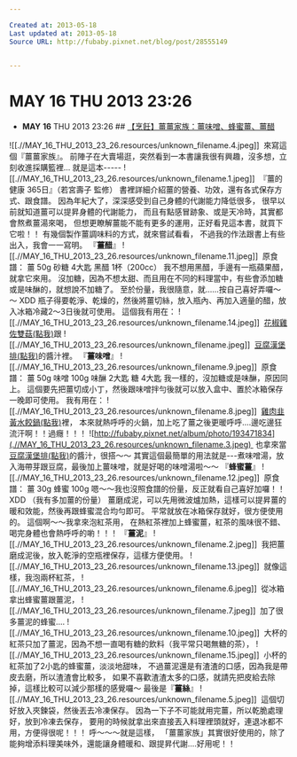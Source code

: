 ```yaml
---

Created at: 2013-05-18
Last updated at: 2013-05-18
Source URL: http://fubaby.pixnet.net/blog/post/28555149


---
```


# MAY 16 THU 2013 23:26


* **MAY** **16** THU 2013 23:26
		## [【烹飪】薑薑家族：薑味噌、蜂蜜薑、薑醋](http://fubaby.pixnet.net/blog/post/28555149)
	

![[.//MAY_16_THU_2013_23_26.resources/unknown_filename.4.jpeg]] 
來寫這個『薑薑家族』。
前陣子在大賣場逛，突然看到一本書讓我很有興趣，沒多想，立刻收進採購籃裡...
就是這本-----
![[.//MAY_16_THU_2013_23_26.resources/unknown_filename.1.jpeg]] 
『薑的健康 365日』（若宮壽子 監修）
書裡詳細介紹薑的營養、功效，還有各式保存方式、跟食譜。
因為年紀大了，深深感受到自己身體的代謝能力降低很多，
很早以前就知道薑可以提昇身體的代謝能力，
而且有點感冒跡象、或是天冷時，其實都會熬煮薑湯來喝，
但想更瞭解薑能不能有更多的運用，正好看見這本書，就買下它啦！！
有幾個製作薑調味料的方式，就來嘗試看看，
不過我的作法跟書上有些出入，我會一一寫明。
『**薑醋**』
![[.//MAY_16_THU_2013_23_26.resources/unknown_filename.11.jpeg]] 
原食譜：
薑 50g
砂糖 4大匙
黑醋 1杯（200cc）
我不想用黑醋，手邊有一瓶蘋果醋，就拿它來用。
沒加糖，因為不想太甜、而且用在不同的料理當中，有些會添加糖或是味醂的，就想說不加糖了。
至於份量，我很隨意，就......按自己喜好弄囉～～ XDD
瓶子得要乾淨、乾燥的，然後將薑切絲，放入瓶內、再加入適量的醋，放入冰箱冷藏2～3日後就可使用。
這個我有用在：
![[.//MAY_16_THU_2013_23_26.resources/unknown_filename.14.jpeg]] 
[花椒雞佐雙菇(點我)](http://fubaby.pixnet.net/blog/post/28541993)跟
![[.//MAY_16_THU_2013_23_26.resources/unknown_filename.jpeg]] 
[豆腐漢堡排(點我)](http://fubaby.pixnet.net/blog/post/28554546)的醬汁裡。
『**薑味噌**』
![[.//MAY_16_THU_2013_23_26.resources/unknown_filename.9.jpeg]] 
原食譜：
薑 50g
味噌 100g
味醂 2大匙
糖 4大匙
我一樣的，沒加糖或是味醂，原因同上。
這個要先把薑切成小丁，然後跟味噌拌勻後就可以放入盒中、置於冰箱保存一晚即可使用。
我有用在：
![[.//MAY_16_THU_2013_23_26.resources/unknown_filename.8.jpeg]] 
[雞肉韭黃水餃鍋(點我)](http://fubaby.pixnet.net/blog/post/28546448)裡，
本來就熱呼呼的火鍋，加上吃了薑之後更暖呼呼....邊吃邊狂流汗啊！！過癮！！！
![http://fubaby.pixnet.net/album/photo/193471834](.//MAY_16_THU_2013_23_26.resources/unknown_filename.3.jpeg) 
也拿來當[豆腐漢堡排(點我)](http://fubaby.pixnet.net/blog/post/28554546)的醬汁，很搭～～
其實這個最簡單的用法就是---煮味噌湯，放入海帶芽跟豆腐，最後加上薑味噌，就是好喝的味噌湯啦～～
『**蜂蜜薑**』
![[.//MAY_16_THU_2013_23_26.resources/unknown_filename.12.jpeg]] 
原食譜：
薑 30g
蜂蜜 100g
嗯～～我也沒照食譜的份量，反正就看自己喜好加囉！！ XDD
（我有多加薑的份量）
薑磨成泥，可以先用微波爐加熱，這樣可以提昇薑的暖和效能，然後再跟蜂蜜混合均勻即可。
平常就放在冰箱保存就好，很方便使用的。
這個啊～～我拿來泡紅茶用，
在熱紅茶裡加上蜂蜜薑，紅茶的風味很不錯、喝完身體也會熱呼呼的喲！！！
『**薑泥**』
![[.//MAY_16_THU_2013_23_26.resources/unknown_filename.2.jpeg]] 
我把薑磨成泥後，放入乾淨的空瓶裡保存，這樣方便使用。
![[.//MAY_16_THU_2013_23_26.resources/unknown_filename.13.jpeg]] 
就像這樣，我泡兩杯紅茶，
![[.//MAY_16_THU_2013_23_26.resources/unknown_filename.6.jpeg]] 
從冰箱拿出蜂蜜薑跟薑泥，
![[.//MAY_16_THU_2013_23_26.resources/unknown_filename.7.jpeg]] 
加了很多薑泥的蜂蜜....
![[.//MAY_16_THU_2013_23_26.resources/unknown_filename.10.jpeg]] 
大杯的紅茶只加了薑泥，因為不想一直喝有糖的飲料（我平常只喝無糖的茶），
![[.//MAY_16_THU_2013_23_26.resources/unknown_filename.15.jpeg]] 
小杯的紅茶加了2小匙的蜂蜜薑，淡淡地甜味，
不過薑泥還是有渣渣的口感，因為我是帶皮去磨，所以渣渣會比較多，
如果不喜歡渣渣太多的口感，就請先把皮給去除掉，這樣比較可以減少那樣的感覺囉～
最後是『**薑絲**』
![[.//MAY_16_THU_2013_23_26.resources/unknown_filename.5.jpeg]] 
這個切好放入夾鍊袋，然後丟去冷凍保存。
因為一下子不可能就用完薑，所以乾脆處理好，放到冷凍去保存，
要用的時候就拿出來直接丟入料理裡頭就好，連退冰都不用，方便得很呢！！！
呼～～～就是這樣，
「薑薑家族」其實很好使用的，除了能夠增添料理美味外，還能讓身體暖和、跟提昇代謝....好用呢！！

